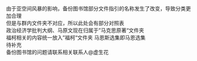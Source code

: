 由于亚空间风暴的影响，备份图书馆部分文件指引的名称发生了改变，导致分类更加合理  
但是与群内文件夹不对应，所以此处会有部分对照表  
政治经济学批判大纲、马原文现在归属于”马克思原著“文件夹  
福柯相关的内容统一放入”福柯“文件夹 
马恩斯选集即马恩选集   
待补充  
备份图书馆的问题请联系相关联系人@虚生花  